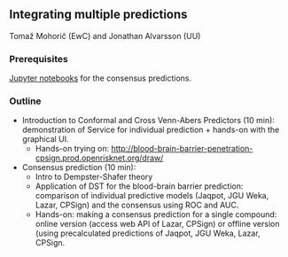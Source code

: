 ## Integrating multiple predictions

Tomaž Mohorič (EwC) and Jonathan Alvarsson (UU)

### Prerequisites

[Jupyter notebooks](https://github.com/OpenRiskNet/workshop/tree/master/ModelRX/Blood-brain%20barrier%20-%20Consensus) for the consensus predictions. 

### Outline

- Introduction to Conformal and Cross Venn-Abers Predictors (10 min): demonstration of Service for individual prediction + hands-on with the graphical UI.  
    - Hands-on trying on: http://blood-brain-barrier-penetration-cpsign.prod.openrisknet.org/draw/
- Consensus prediction (10 min): 
    - Intro to Dempster-Shafer theory 
    - Application of DST for the blood-brain barrier prediction: comparison of individual predictive models (Jaqpot, JGU Weka, Lazar, CPSign) and the consensus using ROC and AUC. 
    - Hands-on: making a consensus prediction for a single compound: online version (access web API of Lazar, CPSign) or offline version (using precalculated predictions of Jaqpot, JGU Weka, Lazar, CPSign. 
